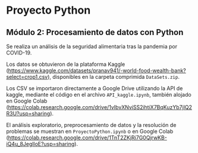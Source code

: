 # Proyecto Python
## Módulo 2: Procesamiento de datos con Python

Se realiza un análisis de la seguridad alimentaria tras la pandemia por COVID-19.

Los datos se obtuvieron de la plataforma Kaggle (https://www.kaggle.com/datasets/pranav941/-world-food-wealth-bank?select=crop1.csv),
disponibles en la carpeta comprimida `DataSets.zip`.

Los CSV se importaron directamente a Google Drive utilizando la API de kaggle, mediante el código en el archivo `API_kaggle.ipynb`, 
también alojado en Google Colab (https://colab.research.google.com/drive/1vIbvXNviSS2ihtiX7BqKuzYb7jlQ2R3U?usp=sharing).

El análisis exploratorio, preprocesamiento de datos y la resolución de problemas se muestran en `ProyectoPython.ipynb` o en
Google Colab (https://colab.research.google.com/drive/1TnT2ZKjRi7G0QjrwKB-iQ4u_8JeglloE?usp=sharing).
